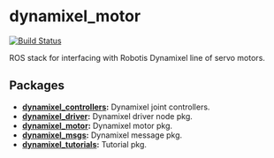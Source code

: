 # dynamixel_motor

[![Build Status](https://ci.leggedrobotics.com/buildStatus/icon?job=github_leggedrobotics/dynamixel_motor/master)](https://ci.leggedrobotics.com/job/github_leggedrobotics/job/dynamixel_motor/job/master/)

ROS stack for interfacing with Robotis Dynamixel line of servo motors.

## Packages
* **[dynamixel_controllers](./dynamixel_controllers):** Dynamixel joint controllers.
* **[dynamixel_driver](./dynamixel_driver):** Dynamixel driver node pkg.
* **[dynamixel_motor](./dynamixel_motor):** Dynamixel motor pkg.
* **[dynamixel_msgs](./dynamixel_msgs):** Dynamixel message pkg.
* **[dynamixel_tutorials](./dynamixel_tutorials):** Tutorial pkg.
